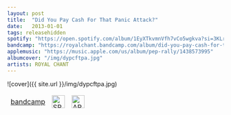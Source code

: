 ```yaml
---
layout: post
title:  "Did You Pay Cash For That Panic Attack?"
date:   2013-01-01
tags: releasehidden
spotify: "https://open.spotify.com/album/1EyXTkvmnVfh7vCo5wgkva?si=3KLrLagpSxaC0LiiirEdXA"
bandcamp: "https://royalchant.bandcamp.com/album/did-you-pay-cash-for-that-panic-attack-single"
applemusic: "https://music.apple.com/us/album/pep-rally/1438573995"
albumcover: "/img/dypcftpa.jpg"
artists: ROYAL CHANT
---
```

![cover]({{ site.url }}/img/dypcftpa.jpg)
<div style = "max-width:500px;">
<table style="border: 0;">
  <tbody style="border: 0">
        <td style="border: 0">
            <a href="https://royalchant.bandcamp.com/album/did-you-pay-cash-for-that-panic-attack-single" style="text-align:left; display:block;"> bandcamp </a>
          </td>
          <td style="border: 0">
            <a href="https://open.spotify.com/album/1EyXTkvmnVfh7vCo5wgkva?si=3KLrLagpSxaC0LiiirEdXA" style="text-align:left; display:block;"> <img src="{{ site.url }}/img/spotify.png" alt="SPOTIFY" style="height:30px;"> </a>
          </td>
          <td style="border: 0">
            <a href="https://music.apple.com/us/album/pep-rally/1438573995" style="text-align:left; display:block;"> <img src="{{ site.url }}/img/apple.png" alt="APPLE MUSIC" style="height:30px;"> </a>
          </td>
        </tbody>
      </table>
    </div>
